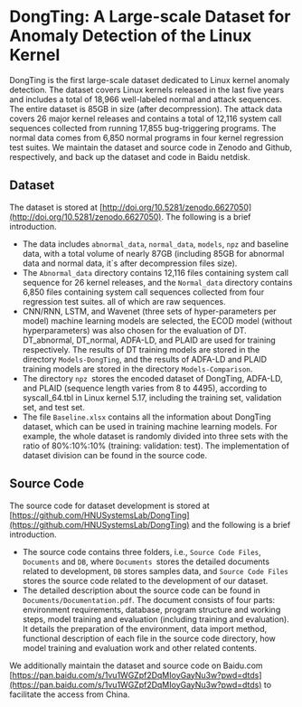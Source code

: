 # DongTing: A Large-scale Dataset for Anomaly Detection of the Linux Kernel

DongTing is the first large-scale dataset dedicated to Linux kernel anomaly detection. The dataset covers Linux kernels released in the last five years and includes a total of 18,966 well-labeled normal and attack sequences. The entire dataset is 85GB in size (after decompression). The attack data covers 26 major kernel releases and contains a total of 12,116 system call sequences collected from running 17,855 bug-triggering programs. The normal data comes from 6,850 normal programs in four kernel regression test suites. We maintain the dataset and source code in Zenodo and Github, respectively, and back up the dataset and code in Baidu netdisk.

## Dataset

The dataset is stored at [http://doi.org/10.5281/zenodo.6627050](http://doi.org/10.5281/zenodo.6627050). The following is a brief introduction.

- The data includes `abnormal_data`, `normal_data`, `models`, `npz` and baseline data, with a total volume of nearly 87GB (including 85GB for abnormal data and normal data, it`s after decompression files size).
- The `Abnormal_data` directory contains 12,116 files containing system call sequence for 26 kernel releases, and the `Normal_data` directory contains 6,850 files containing system call sequences collected from four regression test suites. all of which are raw sequences.
- CNN/RNN, LSTM, and Wavenet (three sets of hyper-parameters per model) machine learning models are selected, the ECOD model (without hyperparameters) was also chosen for the evaluation of DT. DT_abnormal, DT_normal, ADFA-LD, and PLAID are used for training respectively. The results of DT training models are stored in the directory `Models-DongTing`, and the results of ADFA-LD and PLAID training models are stored in the  directory `Models-Comparison`. 
- The directory `npz `stores the encoded dataset of DongTing, ADFA-LD, and PLAID (sequence length varies from  8 to 4495), according to syscall_64.tbl in Linux kernel 5.17, including the training set, validation set, and test set.
- The file `Baseline.xlsx` contains all the information about DongTing dataset, which can be used in training machine learning models. For example, the whole dataset is  randomly divided into three sets with the ratio of 80%:10%:10% (training: validation: test). The implementation of dataset division can be found in the source code.

## Source Code

The source code for dataset development is stored at [https://github.com/HNUSystemsLab/DongTing](https://github.com/HNUSystemsLab/DongTing) and the following is a brief introduction.

- The source code contains three folders, i.e., `Source Code Files`, `Documents` and `DB`, where `Documents `stores the detailed  documents related to development, `DB` stores samples data, and `Source Code Files` stores the source code related to the development of our dataset.
- The detailed description about the source code can be found in `Documents/Documentation.pdf`. The document consists of four parts: environment requirements, database, program structure and working steps, model training and evaluation (including training and evaluation). It details the preparation of the environment, data import method, functional description of each file in the source code directory, how model training and evaluation work and other related contents.

We additionally maintain the dataset and source code on Baidu.com [https://pan.baidu.com/s/1vu1WGZpf2DqMIoyGayNu3w?pwd=dtds](https://pan.baidu.com/s/1vu1WGZpf2DqMIoyGayNu3w?pwd=dtds) to facilitate the access from China.
